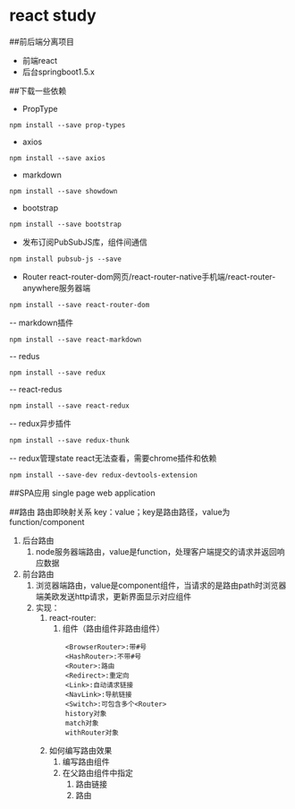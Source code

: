 # react study
##前后端分离项目
- 前端react
- 后台springboot1.5.x

##下载一些依赖
- PropType
```shell script
npm install --save prop-types
```
- axios
```shell script
npm install --save axios
```
- markdown
```shell script
npm install --save showdown
```
- bootstrap
```shell script
npm install --save bootstrap
```
- 发布订阅PubSubJS库，组件间通信
```shell script
npm install pubsub-js --save
```
- Router   react-router-dom网页/react-router-native手机端/react-router-anywhere服务器端
```shell script
npm install --save react-router-dom
```
-- markdown插件
```shell script
npm install --save react-markdown
```
-- redus
```shell script
npm install --save redux
```
-- react-redus
```shell script
npm install --save react-redux
```
-- redux异步插件
```shell script
npm install --save redux-thunk
```
-- redux管理state react无法查看，需要chrome插件和依赖
```shell script
npm install --save-dev redux-devtools-extension
```


##SPA应用 single page web application

##路由
路由即映射关系 key：value；key是路由路径，value为function/component
1. 后台路由
    1. node服务器端路由，value是function，处理客户端提交的请求并返回响应数据
2. 前台路由
    1. 浏览器端路由，value是component组件，当请求的是路由path时浏览器端美欧发送http请求，更新界面显示对应组件
    2. 实现：
        1. react-router:
            1. 组件（路由组件非路由组件）
            ```shell script
                <BrowserRouter>:带#号
                <HashRouter>:不带#号
                <Router>:路由
                <Redirect>:重定向
                <Link>:自动请求链接
                <NavLink>:导航链接
                <Switch>:可包含多个<Router>
                history对象
                match对象
                withRouter对象
            ```
        2. 如何编写路由效果
            1. 编写路由组件
            2. 在父路由组件中指定
                1. 路由链接 <NavLink>
                2. 路由<Route>
        
